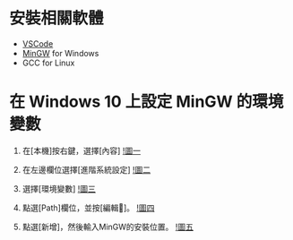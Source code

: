 # 安裝相關軟體
- [VSCode](https://code.visualstudio.com)
- [MinGW](https://osdn.net/projects/mingw/releases/) for Windows
- GCC for Linux

# 在 Windows 10 上設定 MinGW 的環境變數

1. 在[本機]按右鍵，選擇[內容]
[!圖一](images/01.png)

2. 在左邊欄位選擇[進階系統設定]
[!圖二](images/02.png)

3. 選擇[環境變數]
[!圖三](images/03.png)

4. 點選[Path]欄位，並按[編輯]。
[!圖四](images/04.png)

5. 點選[新增]，然後輸入MinGW的安裝位置。
[!圖五](images/05.png)
